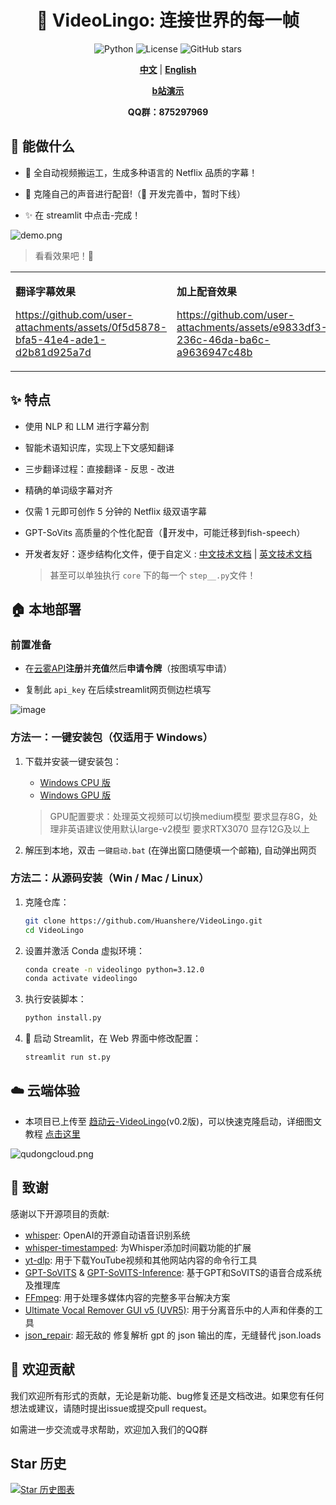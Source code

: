 <div align="center">

# 🌉 VideoLingo: 连接世界的每一帧

![Python](https://img.shields.io/badge/python-v3.12-blue.svg)
![License](https://img.shields.io/badge/license-MIT-green.svg)
![GitHub stars](https://img.shields.io/github/stars/Huanshere/VideoLingo.svg)

[**中文**](README.md) | [**English**](README.en.md)

[**b站演示**](https://www.bilibili.com/video/BV1QsYXeGEPP/)

**QQ群：875297969**

</div>

## 🌟 能做什么

- 🍖 全自动视频搬运工，生成多种语言的 Netflix 品质的字幕！

- 🎤 克隆自己的声音进行配音!（🚧 开发完善中，暂时下线）

- ✨ 在 streamlit 中点击-完成！

![demo.png](https://files.catbox.moe/clsmt9.png)

> 看看效果吧！💪

<table>
<tr>
<td width="50%">

**翻译字幕效果**

https://github.com/user-attachments/assets/0f5d5878-bfa5-41e4-ade1-d2b81d925a7d

</td>
<td width="50%">

**加上配音效果**

https://github.com/user-attachments/assets/e9833df3-236c-46da-ba6c-a9636947c48b

</td>
</tr>
</table>

## ✨ 特点

- 使用 NLP 和 LLM 进行字幕分割

- 智能术语知识库，实现上下文感知翻译

- 三步翻译过程：直接翻译 - 反思 - 改进

- 精确的单词级字幕对齐

- 仅需 1 元即可创作 5 分钟的 Netflix 级双语字幕

- GPT-SoVits 高质量的个性化配音（🚧开发中，可能迁移到fish-speech）

- 开发者友好：逐步结构化文件，便于自定义 : [中文技术文档](./docs/README_guide_zh.md) | [英文技术文档](./docs/README_guide_en.md) 
   > 甚至可以单独执行 `core` 下的每一个 `step__.py`文件！



## 🏠 本地部署

### 前置准备

- 在[云雾API](https://api.wlai.vip/register?aff=TXMB)**注册**并**充值**然后**申请令牌**（按图填写申请）

- 复制此 `api_key` 在后续streamlit网页侧边栏填写

![image](https://github.com/user-attachments/assets/6e1b6fa8-f50a-4ac7-acb8-24d186645749)


### 方法一：一键安装包（仅适用于 Windows）

1. 下载并安装一键安装包：
   - [Windows CPU 版](https://vip.123pan.cn/1817874751/7908462)
   - [Windows GPU 版](https://vip.123pan.cn/1817874751/7909068)
   > GPU配置要求：处理英文视频可以切换medium模型 要求显存8G，处理非英语建议使用默认large-v2模型 要求RTX3070 显存12G及以上

   <!-- 注意：**GPU 版本**需要额外安装以下软件：
   - CMake：可从[官网](https://cmake.org/download/)下载
   - Visual Studio：可从[官网](https://visualstudio.microsoft.com/downloads/)下载 (安装时勾选使用C++的桌面开发)
   - 或者从[此网盘链接](https://www.123pan.com/s/2pDvjv-PnOPH)下载上述软件 -->

1. 解压到本地，双击 `一键启动.bat` (在弹出窗口随便填一个邮箱), 自动弹出网页

### 方法二：从源码安装（Win / Mac / Linux）

1. 克隆仓库：

   ```bash
   git clone https://github.com/Huanshere/VideoLingo.git
   cd VideoLingo
   ```

2. 设置并激活 Conda 虚拟环境：

   ```bash
   conda create -n videolingo python=3.12.0
   conda activate videolingo
   ```

3. 执行安装脚本：

   ```bash
   python install.py
   ```

4. 🎉 启动 Streamlit，在 Web 界面中修改配置：
   ```bash
   streamlit run st.py
   ```

## ☁️ 云端体验

- 本项目已上传至 [趋动云-VideoLingo](https://open.virtaicloud.com/web/project/detail/480194078119297024)(v0.2版)，可以快速克隆启动，详细图文教程 [点击这里](docs/趋动云使用说明.md)

![qudongcloud.png](https://files.catbox.moe/ia9v1d.png)

## 🙏 致谢

感谢以下开源项目的贡献:

- [whisper](https://github.com/openai/whisper): OpenAI的开源自动语音识别系统
- [whisper-timestamped](https://github.com/linto-ai/whisper-timestamped): 为Whisper添加时间戳功能的扩展
- [yt-dlp](https://github.com/yt-dlp/yt-dlp): 用于下载YouTube视频和其他网站内容的命令行工具
- [GPT-SoVITS](https://github.com/RVC-Project/GPT-SoVITS) & [GPT-SoVITS-Inference](https://github.com/X-T-E-R/GPT-SoVITS-Inference): 基于GPT和SoVITS的语音合成系统及推理库
- [FFmpeg](https://github.com/FFmpeg/FFmpeg): 用于处理多媒体内容的完整多平台解决方案
- [Ultimate Vocal Remover GUI v5 (UVR5)](https://github.com/Anjok07/ultimatevocalremovergui): 用于分离音乐中的人声和伴奏的工具
- [json_repair](https://github.com/mangiucugna/json_repair): 超无敌的 修复解析 gpt 的 json 输出的库，无缝替代 json.loads

## 🤝 欢迎贡献

我们欢迎所有形式的贡献，无论是新功能、bug修复还是文档改进。如果您有任何想法或建议，请随时提出issue或提交pull request。

如需进一步交流或寻求帮助，欢迎加入我们的QQ群

## Star 历史

[![Star 历史图表](https://api.star-history.com/svg?repos=Huanshere/VideoLingo&type=Timeline)](https://star-history.com/#Huanshere/VideoLingo)
